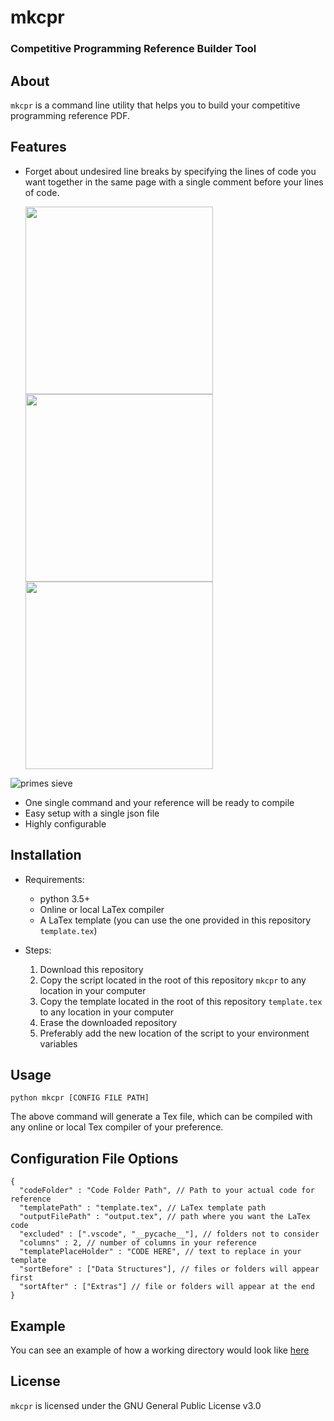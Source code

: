 
# mkcpr
### Competitive Programming Reference Builder Tool

## About
```mkcpr``` is a command line utility that helps you to build your competitive programming reference PDF.

## Features

- Forget about undesired line breaks by specifying the lines of code you want together in the same page with a single comment before your lines of code.



  <img src="https://codeforces.com/predownloaded/29/ea/29ea463f8ac652c6bb5fa20fc1c7690546479333.png" width="300"/>

  <div>
    <img src="https://codeforces.com/predownloaded/a1/4f/a14f0a93f62f3afb7d3519779c18d7e991948ed7.png" width="300"/>
    <div style="width: 100px"></div>
    <img src="https://codeforces.com/predownloaded/f6/1e/f61ec142697979d7ebb5b3ec715e2856ebc2faaf.png" width="300"/>
  </div>

 ![primes sieve]()
- One single command and your reference will be ready to compile
- Easy setup with a single json file
- Highly configurable

## Installation

- Requirements:
  - python 3.5+
  - Online or local LaTex compiler
  - A LaTex template (you can use the one provided in this repository ```template.tex```)

- Steps:
  1. Download this repository
  2. Copy the script located in the root of this repository ```mkcpr``` to any location in your computer
  3. Copy the template located in the root of this repository ```template.tex``` to any location in your computer
  3. Erase the downloaded repository
  4. Preferably add the new location of the script to your environment variables

## Usage

```shell
python mkcpr [CONFIG FILE PATH]
```
The above command will generate a Tex file, which can be compiled with any online or local Tex compiler of your preference.

## Configuration File Options

```jsonc
{
  "codeFolder" : "Code Folder Path", // Path to your actual code for reference
  "templatePath" : "template.tex", // LaTex template path
  "outputFilePath" : "output.tex", // path where you want the LaTex code
  "excluded" : [".vscode", "__pycache__"], // folders not to consider
  "columns" : 2, // number of columns in your reference
  "templatePlaceHolder" : "CODE HERE", // text to replace in your template
  "sortBefore" : ["Data Structures"], // files or folders will appear first
  "sortAfter" : ["Extras"] // file or folders will appear at the end
}
```

## Example

You can see an example of how a working directory would look like [here](https://github.com/searleser97/competitive-programming-reference)

## License

```mkcpr``` is licensed under the GNU General Public License v3.0